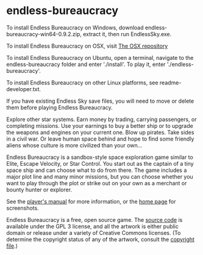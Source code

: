# endless-bureaucracy

To install Endless Bureaucracy on Windows, download endless-bureaucracy-win64-0.9.2.zip, extract it, then run EndlessSky.exe.

To install Endless Bureaucracy on OSX, visit [The OSX repository](https://github.com/EndlessBureaucracy/endless-bureaucracy-osx)

To install Endless Bureaucracy on Ubuntu, open a terminal, navigate to the endless-bureaucracy folder and enter './install'. To play it, enter './endless-bureaucracy'.

To install Endless Bureaucracy on other Linux platforms, see readme-developer.txt.

If you have existing Endless Sky save files, you will need to move or delete them before playing Endless Bureaucracy.

Explore other star systems. Earn money by trading, carrying passengers, or completing missions. Use your earnings to buy a better ship or to upgrade the weapons and engines on your current one. Blow up pirates. Take sides in a civil war. Or leave human space behind and hope to find some friendly aliens whose culture is more civilized than your own...

Endless Bureaucracy is a sandbox-style space exploration game similar to Elite, Escape Velocity, or Star Control. You start out as the captain of a tiny space ship and can choose what to do from there. The game includes a major plot line and many minor missions, but you can choose whether you want to play through the plot or strike out on your own as a merchant or bounty hunter or explorer.

See the [player's manual](https://github.com/endless-sky/endless-sky/wiki/PlayersManual) for more information, or the [home page](https://endless-sky.github.io/) for screenshots.

Endless Bureaucracy is a free, open source game. The [source code](https://github.com/endless-sky/endless-sky/) is available under the GPL 3 license, and all the artwork is either public domain or release under a variety of Creative Commons licenses. (To determine the copyright status of any of the artwork, consult the [copyright file](https://github.com/endless-sky/endless-sky/blob/master/copyright).)
